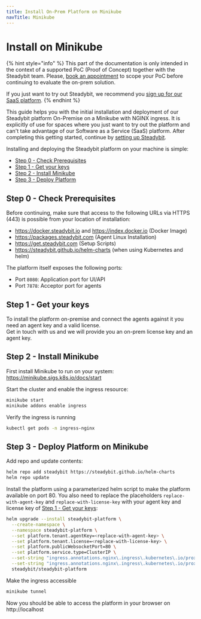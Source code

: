 ```yaml
---
title: Install On-Prem Platform on Minikube
navTitle: Minikube
---
```


# Install on Minikube

{% hint style="info" %}
This part of the documentation is only intended in the context of a supported PoC (Proof of Concept) together with the Steadybit team. Please, [book an appointment](https://www.steadybit.com/book-demo) to scope your PoC before continuing to evaluate the on-prem solution.

If you just want to try out Steadybit, we recommend you [sign up for our SaaS platform](https://signup.steadybit.com).
{% endhint %}

This guide helps you with the initial installation and deployment of our Steadybit platform On-Premise on a Minikube with NGINX ingress. It is explicitly of use for spaces where you just want to try out the platform and can't take advantage of our Software as a Service (SaaS) platform. After completing this getting started, continue by [setting up Steadybit](../install-agent/).

Installing and deploying the Steadybit platform on your machine is simple:

* [Step 0 - Check Prerequisites](minikube.md#step-0-check-prerequisites)
* [Step 1 - Get your keys](minikube.md#step-1-get-your-keys)
* [Step 2 - Install Minikube](minikube.md#step-2-install-minikube)
* [Step 3 - Deploy Platform](minikube.md#step-3-deploy-platform-on-minikube)

## Step 0 - Check Prerequisites

Before continuing, make sure that access to the following URLs via HTTPS (443) is possible from your location of installation:

* https://docker.steadybit.io and https://index.docker.io (Docker Image)
* https://packages.steadybit.com (Agent Linux Installation)
* https://get.steadybit.com (Setup Scripts)
* https://steadybit.github.io/helm-charts (when using Kubernetes and helm)

The platform itself exposes the following ports:

* Port `8080`: Application port for UI/API
* Port `7878`: Acceptor port for agents

## Step 1 - Get your keys

To install the platform on-premise and connect the agents against it you need an agent key and a valid license.\
Get in touch with us and we will provide you an on-prem license key and an agent key.

## Step 2 - Install Minikube

First install Minikube to run on your system: https://minikube.sigs.k8s.io/docs/start

Start the cluster and enable the ingress resource:

```bash
minikube start
minikube addons enable ingress
```

Verify the ingress is running

```bash
kubectl get pods -n ingress-nginx
```

## Step 3 - Deploy Platform on Minikube

Add repo and update contents:

```bash
helm repo add steadybit https://steadybit.github.io/helm-charts
helm repo update
```

Install the platform using a parameterized helm script to make the platform available on port 80. You also need to replace the placeholders `replace-with-agent-key` and `replace-with-license-key` with your agent key and license key of [Step 1 - Get your keys](minikube.md#step-1-get-your-keys):

```bash
helm upgrade --install steadybit-platform \
  --create-namespace \
  --namespace steadybit-platform \
  --set platform.tenant.agentKey=<replace-with-agent-key> \
  --set platform.tenant.license=<replace-with-license-key> \
  --set platform.publicWebsocketPort=80 \
  --set platform.service.type=ClusterIP \
  --set-string "ingress.annotations.nginx\.ingress\.kubernetes\.io/proxy-read-timeout=3600" \
  --set-string "ingress.annotations.nginx\.ingress\.kubernetes\.io/proxy-send-timeout=3600" \
  steadybit/steadybit-platform
```

Make the ingress accessible

```bash
minikube tunnel
```

Now you should be able to access the platform in your browser on http://localhost
